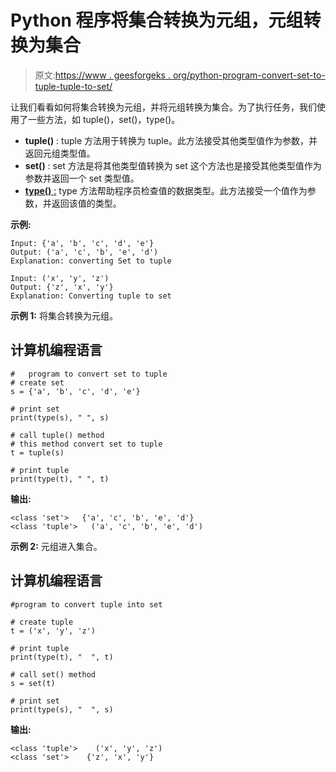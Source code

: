 # Python 程序将集合转换为元组，元组转换为集合

> 原文:[https://www . geesforgeks . org/python-program-convert-set-to-tuple-tuple-to-set/](https://www.geeksforgeeks.org/python-program-to-convert-set-into-tuple-and-tuple-into-set/)

让我们看看如何将集合转换为元组，并将元组转换为集合。为了执行任务，我们使用了一些方法，如 tuple()，set()，type()。

*   **tuple()** : tuple 方法用于转换为 tuple。此方法接受其他类型值作为参数，并返回元组类型值。
*   **set()** : set 方法是将其他类型值转换为 set 这个方法也是接受其他类型值作为参数并返回一个 set 类型值。
*   [**type()** :](https://www.geeksforgeeks.org/python-type-function/) type 方法帮助程序员检查值的数据类型。此方法接受一个值作为参数，并返回该值的类型。

**示例:**

```
Input: {'a', 'b', 'c', 'd', 'e'}
Output: ('a', 'c', 'b', 'e', 'd')
Explanation: converting Set to tuple

Input: ('x', 'y', 'z')
Output: {'z', 'x', 'y'}
Explanation: Converting tuple to set

```

**示例 1:** 将集合转换为元组。

## 计算机编程语言

```
#   program to convert set to tuple
# create set
s = {'a', 'b', 'c', 'd', 'e'}

# print set
print(type(s), " ", s)

# call tuple() method 
# this method convert set to tuple
t = tuple(s)

# print tuple
print(type(t), " ", t)
```

**输出:**

```
<class 'set'>   {'a', 'c', 'b', 'e', 'd'}
<class 'tuple'>   ('a', 'c', 'b', 'e', 'd')

```

**示例 2:** 元组进入集合。

## 计算机编程语言

```
#program to convert tuple into set

# create tuple
t = ('x', 'y', 'z')

# print tuple
print(type(t), "  ", t)

# call set() method
s = set(t)

# print set
print(type(s), "  ", s)
```

**输出:**

```
<class 'tuple'>    ('x', 'y', 'z')
<class 'set'>    {'z', 'x', 'y'}

```